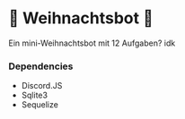 # 🎄 Weihnachtsbot 🎄
 Ein mini-Weihnachtsbot mit 12 Aufgaben? idk 


### Dependencies
* Discord.JS
* Sqlite3
* Sequelize

